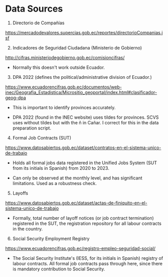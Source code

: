 # Data Sources

1. Directorio de Compañías

https://mercadodevalores.supercias.gob.ec/reportes/directorioCompanias.jsf

2. Indicadores de Seguridad Ciudadana (Ministerio de Gobierno)

http://cifras.ministeriodegobierno.gob.ec/comisioncifras/

- Normally this doesn't work outside Ecuador.

3. DPA 2022 (defines the political/administrative division of Ecuador.)

https://www.ecuadorencifras.gob.ec/documentos/web-inec/Geografia_Estadistica/Micrositio_geoportal/index.html#clasificador-geog-dpa

- This is important to identify provinces accurately.

- DPA 2022 (found in the INEC website) uses tildes for provinces. SCVS uses without tildes but with the ñ in Cañar. I correct for this in the data preparation script.

4. Formal Job Contracts (SUT)

https://www.datosabiertos.gob.ec/dataset/contratos-en-el-sistema-unico-de-trabajo

- Holds all formal jobs data registered in the Unified Jobs System (SUT from its initials in Spanish) from 2020 to 2023. 

- Can only be observed at the monthly level, and has significant limitations. Used as a robustness check.

5. Layoffs

https://www.datosabiertos.gob.ec/dataset/actas-de-finiquito-en-el-sistema-unico-de-trabajo

- Formally, total number of layoff notices (or job contract termination) registered in the SUT, the registration repository for all labour contracts in the country.

6. Social Security Employment Registry

https://www.ecuadorencifras.gob.ec/registro-empleo-seguridad-social/

- The Social Security Institute's (IESS, for its initials in Spanish) registry of labour contracts. All formal job contracts pass through here, since there is mandatory contribution to Social Security. 





